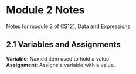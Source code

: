 # Module 2 Notes
Notes for module 2 of CS121, Data and Expressions

## 2.1 Variables and Assignments
**Variable**: Named item used to hold a value.  
**Assignment**: Assigns a variable with a value.  
